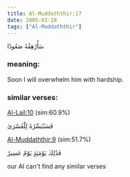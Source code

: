 ```yaml
---
title: Al-Muddaththir:17
date: 2005-03-28
tags: ["Al-Muddaththir"]
---
```

سَأُرْهِقُهُ صَعُودًا
### meaning: 
Soon I will overwhelm him with hardship.
### similar verses: 

[Al-Lail:10](/92/10) (sim:60.9%)

فَسَنُيَسِّرُهُ لِلْعُسْرَىٰ

[Al-Muddaththir:9](/74/9) (sim:51.7%)

فَذَٰلِكَ يَوْمَئِذٍ يَوْمٌ عَسِيرٌ

our AI can't find any similar verses


